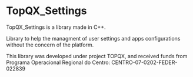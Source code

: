 TopQX_Settings
==============

TopQX_Settings is a library made in C++.

Library to help the managment of user settings and apps configurations without the concern of the platform.

This library was developed under project TOPQX, and received funds from Programa Operacional Regional do Centro: CENTRO-07-0202-FEDER-022839